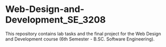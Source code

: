 # Web-Design-and-Development_SE_3208
This repository contains lab tasks and the final project for the Web Design and Development course (6th Semester - B.SC. Software Engineering).

